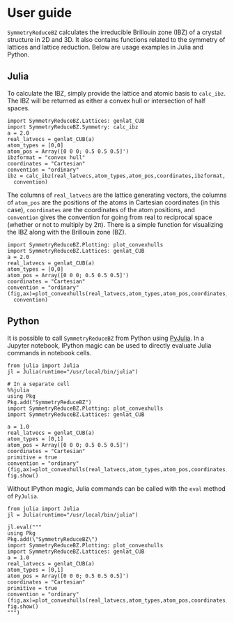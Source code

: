 # User guide

`SymmetryReduceBZ` calculates the irreducible Brillouin zone (IBZ) of a
crystal structure in 2D and 3D. It also contains functions related to the
symmetry of lattices and lattice reduction. Below are usage examples in Julia
and Python.

## Julia

To calculate the IBZ, simply provide the lattice and atomic basis to `calc_ibz`.
The IBZ will be returned as either a convex hull or intersection of half spaces.
```@example
import SymmetryReduceBZ.Lattices: genlat_CUB
import SymmetryReduceBZ.Symmetry: calc_ibz
a = 2.0
real_latvecs = genlat_CUB(a)
atom_types = [0,0]
atom_pos = Array([0 0 0; 0.5 0.5 0.5]')
ibzformat = "convex hull"
coordinates = "Cartesian"
convention = "ordinary"
ibz = calc_ibz(real_latvecs,atom_types,atom_pos,coordinates,ibzformat,
  convention)
```
The columns of `real_latvecs` are the lattice generating vectors, the columns
of `atom_pos` are the positions of the atoms in Cartesian coordinates (in this
case), `coordinates` are the coordinates of the atom positions, and `convention`
gives the convention for going from real to reciprocal space (whether or not to
multiply by 2π). There is a simple function for visualizing the IBZ along with
the Brillouin zone (BZ).
```@example
import SymmetryReduceBZ.Plotting: plot_convexhulls
import SymmetryReduceBZ.Lattices: genlat_CUB
a = 2.0
real_latvecs = genlat_CUB(a)
atom_types = [0,0]
atom_pos = Array([0 0 0; 0.5 0.5 0.5]')
coordinates = "Cartesian"
convention = "ordinary"
(fig,ax)=plot_convexhulls(real_latvecs,atom_types,atom_pos,coordinates,
  convention)
```

## Python
It is possible to call `SymmetryReduceBZ` from Python using [PyJulia](
https://pyjulia.readthedocs.io/en/latest/index.html). In a
Jupyter notebook, IPython magic can be used to directly evaluate Julia commands
in notebook cells.
```@example
from julia import Julia
jl = Julia(runtime="/usr/local/bin/julia")

# In a separate cell
%%julia
using Pkg
Pkg.add("SymmetryReduceBZ")
import SymmetryReduceBZ.Plotting: plot_convexhulls
import SymmetryReduceBZ.Lattices: genlat_CUB

a = 1.0
real_latvecs = genlat_CUB(a)
atom_types = [0,1]
atom_pos = Array([0 0 0; 0.5 0.5 0.5]')
coordinates = "Cartesian"
primitive = true
convention = "ordinary"
(fig,ax)=plot_convexhulls(real_latvecs,atom_types,atom_pos,coordinates,primitive,convention)
fig.show()
```

Without IPython magic, Julia commands can be called with the `eval` method of
`PyJulia`.
```@example
from julia import Julia
jl = Julia(runtime="/usr/local/bin/julia")

jl.eval("""
using Pkg
Pkg.add(\"SymmetryReduceBZ\")
import SymmetryReduceBZ.Plotting: plot_convexhulls
import SymmetryReduceBZ.Lattices: genlat_CUB
a = 1.0
real_latvecs = genlat_CUB(a)
atom_types = [0,1]
atom_pos = Array([0 0 0; 0.5 0.5 0.5]')
coordinates = "Cartesian"
primitive = true
convention = "ordinary"
(fig,ax)=plot_convexhulls(real_latvecs,atom_types,atom_pos,coordinates,primitive,convention)
fig.show()
""")
```
